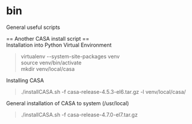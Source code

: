 # bin
General useful scripts

== Another CASA install script ==  
Installation into Python Virtual Environment
> virtualenv --system-site-packages venv  
> source venv/bin/activate  
> mkdir venv/local/casa

Installing CASA
> ./installCASA.sh -f casa-release-4.5.3-el6.tar.gz -l venv/local/casa/

General installation of CASA to system (/usr/local)
> ./installCASA.sh -f casa-release-4.7.0-el7.tar.gz

